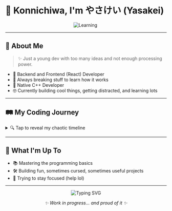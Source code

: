# 👋 Konnichiwa, I'm やさけい (Yasakei)

<p align="center">
  <img src="https://img.shields.io/badge/📚_Status-Learning-brightgreen" alt="Learning">
  <img src="https://img.shields.io/badge/💻_Discord%20:-yasakei-blue" alt="">
</p>

---

## 🚀 About Me

> ✨ Just a young dev with too many ideas and not enough processing power.

- 🙂 Backend and Frontend (React) Developer
- 🔧 Always breaking stuff to learn how it works
- 🥲 Native C++ Developer 
- 🤓 Currently building cool things, getting distracted, and learning lots

---

## 🛤️ My Coding Journey

<details>
<summary>🔍 Tap to reveal my chaotic timeline</summary>

- 😵 Learning **C++** (and crying with it 😭)
- 💻 Exploring **JavaScript and Typescript** for fun projects
- ⚙️ Tinkering with random ideas at 3AM
- 🎯 Sometimes productive... most times procrastinating

</details>

---

## 🌱 What I'm Up To

- 📚 Mastering the programming basics
- 🛠️ Building fun, sometimes cursed, sometimes useful projects
- 🧠 Trying to stay focused (help lol)

---

<p align="center">
  <img src="https://readme-typing-svg.herokuapp.com?font=Fira+Code&weight=500&size=22&pause=1000&center=true&vCenter=true&width=435&lines=Always+WIP...;Forever+learning+%2F+breaking+%2F+building" alt="Typing SVG" />
</p>

<p align="center">
  <em>✨ Work in progress... and proud of it ✨</em>
</p>
